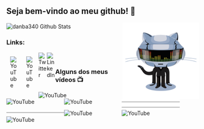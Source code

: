 ## Seja bem-vindo ao meu github! 👋

<img align="right" width="200" alt="danba340 Github Stats" src="daftpunktocat-thomas.gif" />
<img align="center" alt="danba340 Github Stats" src="https://github-readme-stats.vercel.app/api?username=rodrigokulb&show_icons=true&hide_border=true&theme=dracula" />

### Links:

[<img align="left" style="margin:10px" alt="YouTube" width="22px" src="https://cdn2.iconfinder.com/data/icons/social-media-2285/512/1_Youtube_colored_svg-512.png" />][instagram]
[<img align="left" style="margin:10px" alt="YouTube" width="22px" src="https://cdn2.iconfinder.com/data/icons/social-media-2285/512/1_Youtube_colored_svg-512.png" />][youtube]
[<img align="left" alt="Twitter" width="22px" src="https://cdn2.iconfinder.com/data/icons/social-media-2285/512/1_Twitter3_colored_svg-512.png" />][twitter]
[<img align="left" alt="LinkedIn" width="22px" src="https://cdn2.iconfinder.com/data/icons/social-media-2285/512/1_Linkedin_unofficial_colored_svg-512.png" />][linkedin]
<br />

### Alguns dos meus vídeos  📺
<!-- YOUTUBE:START -->

[<img align="left" alt="YouTube" width="30%" src="https://i.ytimg.com/vi/eUP1lZ7O85U/hq720.jpg" />](https://youtu.be/eUP1lZ7O85U)
[<img align="left" alt="YouTube" width="30%" src="https://i.ytimg.com/vi/-Hg4N5tlrkM/hq720.jpg" />](https://youtu.be/-Hg4N5tlrkM)
[<img align="left" alt="YouTube" width="30%" src="https://i.ytimg.com/vi/tDWFp7gK5sk/hq720.jpg" />](https://youtu.be/tDWFp7gK5sk)
<img align="left" alt="YouTube" width="30%" src="https://raw.githubusercontent.com/rodrigoKulb/rodrigoKulb/main/linha.png" />
<img align="left" alt="YouTube" width="30%" src="https://raw.githubusercontent.com/rodrigoKulb/rodrigoKulb/main/linha.png" />
<img align="left" alt="YouTube" width="30%" src="https://raw.githubusercontent.com/rodrigoKulb/rodrigoKulb/main/linha.png" />
[<img align="left" alt="YouTube" width="30%" src="https://i.ytimg.com/vi/gU0Sxris0oU/hq720.jpg" />](https://youtu.be/gU0Sxris0oU)
[<img align="left" alt="YouTube" width="30%" src="https://i.ytimg.com/vi/m--qGFn0qwA/hq720.jpg" />](https://youtu.be/m--qGFn0qwA)
[<img align="left" alt="YouTube" width="30%" src="https://i.ytimg.com/vi/rj-OkErkvPY/hq720.jpg" />](https://youtu.be/rj-OkErkvPY)
<!-- YOUTUBE:END -->
<br />

[instagram]: https://www.instagram.com/rodrigo_coding/
[twitter]: https://twitter.com/rodrigokulb
[youtube]: https://www.youtube.com/rodrigoKulb
[linkedin]: https://www.linkedin.com/in/rodrigo-kulb-66a51015
